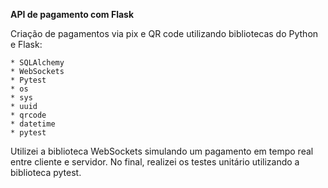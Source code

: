 ****API de pagamento com Flask****

Criação de pagamentos via pix e QR code utilizando bibliotecas do Python e Flask:

    * SQLAlchemy
    * WebSockets
    * Pytest
    * os
    * sys
    * uuid
    * qrcode
    * datetime
    * pytest

Utilizei a biblioteca WebSockets simulando um pagamento em tempo real entre cliente e servidor. No final, realizei os testes unitário utilizando a biblioteca pytest.
    
